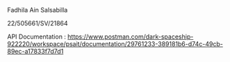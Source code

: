 Fadhila Ain Salsabilla 


22/505661/SV/21864


API Documentation : 
https://www.postman.com/dark-spaceship-922220/workspace/psait/documentation/29761233-389181b6-d74c-49cb-89ec-a17833f7d7d1 
 
 
 
